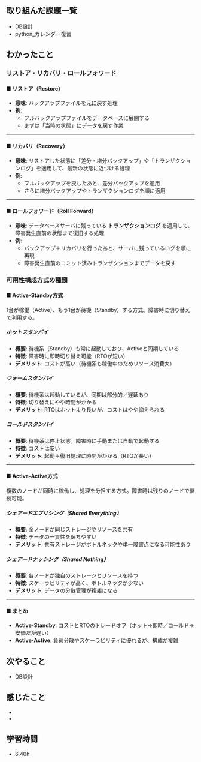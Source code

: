 ## 取り組んだ課題一覧  
- DB設計
- python_カレンダー復習

## わかったこと
### リストア・リカバリ・ロールフォワード

#### ■ リストア（Restore）
- **意味**: バックアップファイルを元に戻す処理  
- **例**:  
  - フルバックアップファイルをデータベースに展開する  
  - まずは「当時の状態」にデータを戻す作業  

---

#### ■ リカバリ（Recovery）
- **意味**: リストアした状態に「差分・増分バックアップ」や「トランザクションログ」を適用して、最新の状態に近づける処理  
- **例**:  
  - フルバックアップを戻したあと、差分バックアップを適用  
  - さらに増分バックアップやトランザクションログを順に適用  

---

#### ■ ロールフォワード（Roll Forward）
- **意味**: データベースサーバに残っている **トランザクションログ** を適用して、障害発生直前の状態まで復旧する処理  
- **例**:  
  - バックアップ＋リカバリを行ったあと、サーバに残っているログを順に再現  
  - 障害発生直前のコミット済みトランザクションまでデータを戻す  

### 可用性構成方式の種類

#### ■ Active-Standby方式
1台が稼働（Active）、もう1台が待機（Standby）する方式。障害時に切り替えて利用する。  

##### ホットスタンバイ
- **概要**: 待機系（Standby）も常に起動しており、Activeと同期している  
- **特徴**: 障害時に即時切り替え可能（RTOが短い）  
- **デメリット**: コストが高い（待機系も稼働中のためリソース消費大）  

##### ウォームスタンバイ
- **概要**: 待機系は起動しているが、同期は部分的／遅延あり  
- **特徴**: 切り替えにやや時間がかかる  
- **デメリット**: RTOはホットより長いが、コストはやや抑えられる  

##### コールドスタンバイ
- **概要**: 待機系は停止状態。障害時に手動または自動で起動する  
- **特徴**: コストは安い  
- **デメリット**: 起動＋復旧処理に時間がかかる（RTOが長い）  

---

#### ■ Active-Active方式
複数のノードが同時に稼働し、処理を分担する方式。障害時は残りのノードで継続可能。  

##### シェアードエブリシング（Shared Everything）
- **概要**: 全ノードが同じストレージやリソースを共有  
- **特徴**: データの一貫性を保ちやすい  
- **デメリット**: 共有ストレージがボトルネックや単一障害点になる可能性あり  

##### シェアードナッシング（Shared Nothing）
- **概要**: 各ノードが独自のストレージとリソースを持つ  
- **特徴**: スケーラビリティが高く、ボトルネックが少ない  
- **デメリット**: データの分散管理が複雑になる  

---

#### ■ まとめ
- **Active-Standby**: コストとRTOのトレードオフ（ホット→即時／コールド→安価だが遅い）  
- **Active-Active**: 負荷分散やスケーラビリティに優れるが、構成が複雑


## 次やること
- DB設計

## 感じたこと
- 
- 

## 学習時間
- 6.40h
